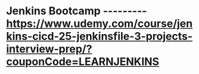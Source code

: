 # Jenkins Bootcamp --------- https://www.udemy.com/course/jenkins-cicd-25-jenkinsfile-3-projects-interview-prep/?couponCode=LEARNJENKINS
